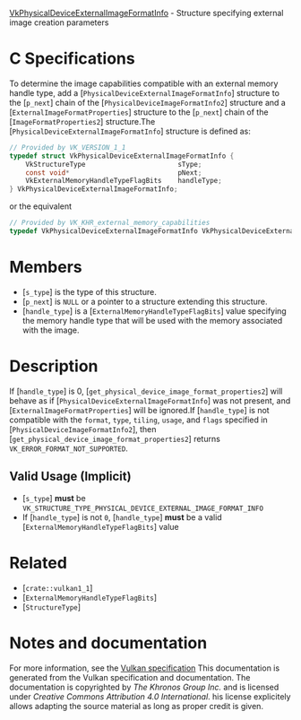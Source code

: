 [VkPhysicalDeviceExternalImageFormatInfo](https://www.khronos.org/registry/vulkan/specs/1.3-extensions/man/html/VkPhysicalDeviceExternalImageFormatInfo.html) - Structure specifying external image creation parameters

# C Specifications
To determine the image capabilities compatible with an external memory
handle type, add a [`PhysicalDeviceExternalImageFormatInfo`] structure
to the [`p_next`] chain of the [`PhysicalDeviceImageFormatInfo2`]
structure and a [`ExternalImageFormatProperties`] structure to the
[`p_next`] chain of the [`ImageFormatProperties2`] structure.The [`PhysicalDeviceExternalImageFormatInfo`] structure is defined as:
```c
// Provided by VK_VERSION_1_1
typedef struct VkPhysicalDeviceExternalImageFormatInfo {
    VkStructureType                       sType;
    const void*                           pNext;
    VkExternalMemoryHandleTypeFlagBits    handleType;
} VkPhysicalDeviceExternalImageFormatInfo;
```
or the equivalent
```c
// Provided by VK_KHR_external_memory_capabilities
typedef VkPhysicalDeviceExternalImageFormatInfo VkPhysicalDeviceExternalImageFormatInfoKHR;
```

# Members
- [`s_type`] is the type of this structure.
- [`p_next`] is `NULL` or a pointer to a structure extending this structure.
- [`handle_type`] is a [`ExternalMemoryHandleTypeFlagBits`] value specifying the memory handle type that will be used with the memory associated with the image.

# Description
If [`handle_type`] is 0, [`get_physical_device_image_format_properties2`]
will behave as if [`PhysicalDeviceExternalImageFormatInfo`] was not
present, and [`ExternalImageFormatProperties`] will be ignored.If [`handle_type`] is not compatible with the `format`, `type`,
`tiling`, `usage`, and `flags` specified in
[`PhysicalDeviceImageFormatInfo2`], then
[`get_physical_device_image_format_properties2`] returns
`VK_ERROR_FORMAT_NOT_SUPPORTED`.
## Valid Usage (Implicit)
-  [`s_type`] **must**  be `VK_STRUCTURE_TYPE_PHYSICAL_DEVICE_EXTERNAL_IMAGE_FORMAT_INFO`
-    If [`handle_type`] is not `0`, [`handle_type`] **must**  be a valid [`ExternalMemoryHandleTypeFlagBits`] value

# Related
- [`crate::vulkan1_1`]
- [`ExternalMemoryHandleTypeFlagBits`]
- [`StructureType`]

# Notes and documentation
For more information, see the [Vulkan specification](https://www.khronos.org/registry/vulkan/specs/1.3-extensions/html/vkspec.html)
This documentation is generated from the Vulkan specification and documentation.
The documentation is copyrighted by *The Khronos Group Inc.* and is licensed under *Creative Commons Attribution 4.0 International*.
his license explicitely allows adapting the source material as long as proper credit is given.
        